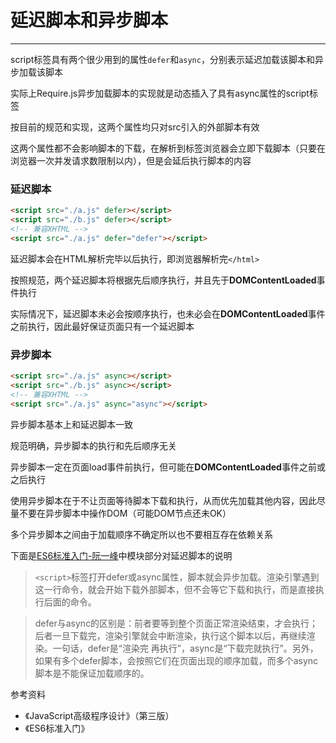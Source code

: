 # 延迟脚本和异步脚本

---

script标签具有两个很少用到的属性`defer`和`async`，分别表示延迟加载该脚本和异步加载该脚本

实际上Require.js异步加载脚本的实现就是动态插入了具有async属性的script标签

按目前的规范和实现，这两个属性均只对src引入的外部脚本有效

这两个属性都不会影响脚本的下载，在解析到标签浏览器会立即下载脚本（只要在浏览器一次并发请求数限制以内），但是会延后执行脚本的内容

### 延迟脚本

```html
<script src="./a.js" defer></script>
<script src="./b.js" defer></script>
<!-- 兼容XHTML -->
<script src="./a.js" defer="defer"></script>
```

延迟脚本会在HTML解析完毕以后执行，即浏览器解析完`</html>`

按照规范，两个延迟脚本将根据先后顺序执行，并且先于**DOMContentLoaded**事件执行

实际情况下，延迟脚本未必会按顺序执行，也未必会在**DOMContentLoaded**事件之前执行，因此最好保证页面只有一个延迟脚本

### 异步脚本

```html
<script src="./a.js" async></script>
<script src="./b.js" async></script>
<!-- 兼容XHTML -->
<script src="./a.js" async="async"></script>
```

异步脚本基本上和延迟脚本一致

规范明确，异步脚本的执行和先后顺序无关

异步脚本一定在页面load事件前执行，但可能在**DOMContentLoaded**事件之前或之后执行

使用异步脚本在于不让页面等待脚本下载和执行，从而优先加载其他内容，因此尽量不要在异步脚本中操作DOM（可能DOM节点还未OK）

多个异步脚本之间由于加载顺序不确定所以也不要相互存在依赖关系

下面是[ES6标准入门-阮一峰](http://es6.ruanyifeng.com/#docs/module-loader#浏览器加载)中模块部分对延迟脚本的说明

>`<script>`标签打开defer或async属性，脚本就会异步加载。渲染引擎遇到这一行命令，就会开始下载外部脚本，但不会等它下载和执行，而是直接执行后面的命令。

>defer与async的区别是：前者要等到整个页面正常渲染结束，才会执行；后者一旦下载完，渲染引擎就会中断渲染，执行这个脚本以后，再继续渲染。一句话，defer是“渲染完
再执行”，async是“下载完就执行”。另外，如果有多个defer脚本，会按照它们在页面出现的顺序加载，而多个async脚本是不能保证加载顺序的。


参考资料
- 《JavaScript高级程序设计》（第三版）
- 《ES6标准入门》
